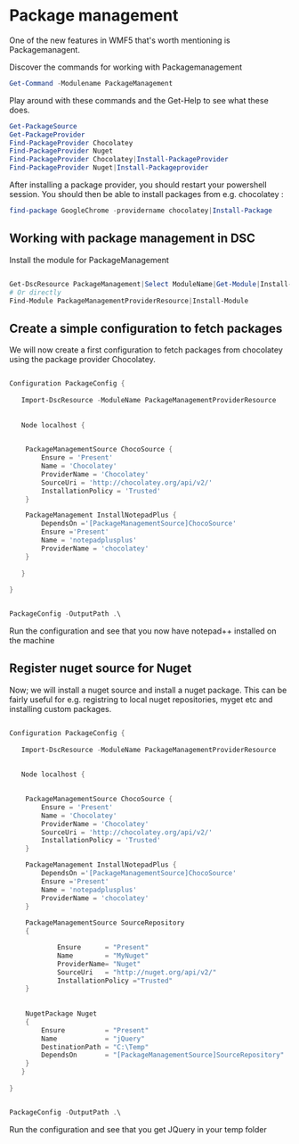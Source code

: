 # Package management

One of the new features in WMF5 that's worth mentioning is Packagemanagent. 

Discover the commands for working with Packagemanagement 
```powershell
Get-Command -Modulename PackageManagement
```

Play around with these commands and the Get-Help to see what these does.

```powershell
Get-PackageSource
Get-PackageProvider
Find-PackageProvider Chocolatey
Find-PackageProvider Nuget
Find-PackageProvider Chocolatey|Install-PackageProvider
Find-PackageProvider Nuget|Install-Packageprovider
```
After installing a package provider, you should restart your powershell session. You should then be able to install packages from e.g. chocolatey : 

```powershell
find-package GoogleChrome -providername chocolatey|Install-Package
```


## Working with package management in DSC

Install the module for PackageManagement

```powershell

Get-DscResource PackageManagement|Select ModuleName|Get-Module|Install-Module
# Or directly 
Find-Module PackageManagementProviderResource|Install-Module
```

## Create a simple configuration to fetch packages

We will now create a first configuration to fetch packages from chocolatey using the package provider Chocolatey. 

```powershell

Configuration PackageConfig {
   
   Import-DscResource -ModuleName PackageManagementProviderResource
   
    
   Node localhost {
    

    PackageManagementSource ChocoSource {
        Ensure = 'Present'
        Name = 'Chocolatey'
        ProviderName = 'Chocolatey'
        SourceUri = 'http://chocolatey.org/api/v2/'
        InstallationPolicy = 'Trusted'
    }

    PackageManagement InstallNotepadPlus {
        DependsOn ='[PackageManagementSource]ChocoSource'
        Ensure ='Present'
        Name = 'notepadplusplus'
        ProviderName = 'chocolatey'
    }
        
   }
   
}


PackageConfig -OutputPath .\

```
Run the configuration and see that you now have notepad++ installed on the machine


## Register nuget source for Nuget

Now; we will install a nuget source and install a nuget package. This can be fairly useful for e.g. registring to local nuget repositories, myget etc and installing custom packages.

```powershell

Configuration PackageConfig {
   
   Import-DscResource -ModuleName PackageManagementProviderResource
   
    
   Node localhost {
    

    PackageManagementSource ChocoSource {
        Ensure = 'Present'
        Name = 'Chocolatey'
        ProviderName = 'Chocolatey'
        SourceUri = 'http://chocolatey.org/api/v2/'
        InstallationPolicy = 'Trusted'
    }

    PackageManagement InstallNotepadPlus {
        DependsOn ='[PackageManagementSource]ChocoSource'
        Ensure ='Present'
        Name = 'notepadplusplus'
        ProviderName = 'chocolatey'
    }
    
    PackageManagementSource SourceRepository
    {

            Ensure      = "Present"
            Name        = "MyNuget"
            ProviderName= "Nuget"
            SourceUri   = "http://nuget.org/api/v2/"  
            InstallationPolicy ="Trusted"
    }   
        
    
    NugetPackage Nuget
    {
        Ensure          = "Present" 
        Name            = "jQuery"
        DestinationPath = "C:\Temp"        
        DependsOn       = "[PackageManagementSource]SourceRepository"
    }                                   
   }
   
}


PackageConfig -OutputPath .\

```
Run the configuration and see that you get JQuery in your temp folder


